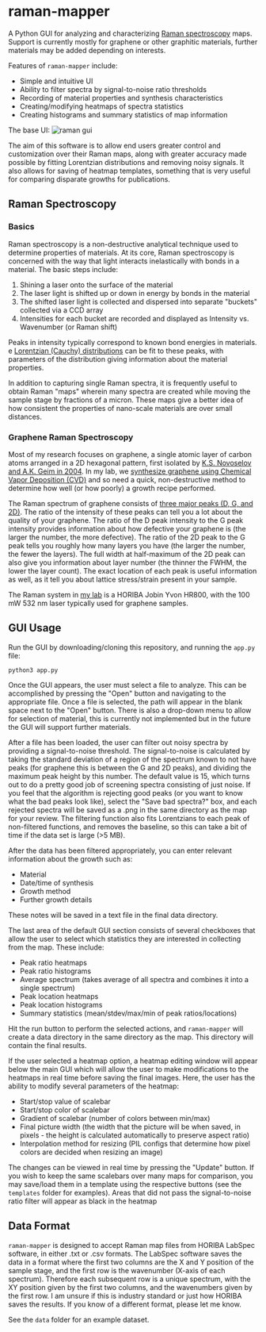 # raman-mapper
A Python GUI for analyzing and characterizing [Raman spectroscopy](https://en.wikipedia.org/wiki/Raman_spectroscopy) maps. Support is currently mostly for graphene or other graphitic materials, further materials may be added depending on interests.

Features of `raman-mapper` include:
- Simple and intuitive UI 
- Ability to filter spectra by signal-to-noise ratio thresholds
- Recording of material properties and synthesis characteristics
- Creating/modifying heatmaps of spectra statistics
- Creating histograms and summary statistics of map information

The base UI:
![raman gui](https://github.com/sam-olson/raman-mapper/blob/main/img/gui_overview.png)

The aim of this software is to allow end users greater control and customization over their Raman maps, along with greater accuracy made possible by fitting Lorentzian distributions and removing noisy signals. It also allows for saving of heatmap templates, something that is very useful for comparing disparate growths for publications.

## Raman Spectroscopy
### Basics
Raman spectroscopy is a non-destructive analytical technique used to determine properties of materials. At its core, Raman spectroscopy is concerned with the way that light interacts inelastically with bonds in a material. The basic steps include:
1. Shining a laser onto the surface of the material
2. The laser light is shifted up or down in energy by bonds in the material
3. The shifted laser light is collected and dispersed into separate "buckets" collected via a CCD array
4. Intensities for each bucket are recorded and displayed as Intensity vs. Wavenumber (or Raman shift)

Peaks in intensity typically correspond to known bond energies in materials. e [Lorentzian (Cauchy) distributions](https://en.wikipedia.org/wiki/Cauchy_distribution) can be fit to these peaks, with parameters of the distribution giving information about the material properties.

In addition to capturing single Raman spectra, it is frequently useful to obtain Raman "maps" wherein many spectra are created while moving the sample stage by fractions of a micron. These maps give a better idea of how consistent the properties of nano-scale materials are over small distances.

### Graphene Raman Spectroscopy
Most of my research focuses on graphene, a single atomic layer of carbon atoms arranged in a 2D hexagonal pattern, first isolated by [K.S. Novoselov and A.K. Geim in 2004](https://www.science.org/doi/10.1126/science.1102896).  In my lab, we [synthesize graphene using Chemical Vapor Deposition (CVD)](https://avs.scitation.org/doi/10.1116/1.5144692) and so need a quick, non-destructive method to determine how well (or how poorly) a growth recipe performed. 

The Raman spectrum of graphene consists of [three major peaks (D, G, and 2D)](https://journals.aps.org/prl/abstract/10.1103/PhysRevLett.97.187401). The ratio of the intensity of these peaks can tell you a lot about the quality of your graphene. The ratio of the D peak intensity to the G peak intensity provides information about how defective your graphene is (the larger the number, the more defective). The ratio of the 2D peak to the G peak tells you roughly how many layers you have (the larger the number, the fewer the layers). The full width at half-maximum of the 2D peak can also give you information about layer number (the thinner the FWHM, the lower the layer count). The exact location of each peak is useful information as well, as it tell you about lattice stress/strain present in your sample.

The Raman system in [my lab](https://www.pdx.edu/jiao-lab/) is a HORIBA Jobin Yvon HR800, with the 100 mW 532 nm laser typically used for graphene samples.

## GUI Usage
Run the GUI by downloading/cloning this repository, and running the `app.py` file:
```shell
python3 app.py
```

Once the GUI appears, the user must select a file to analyze. This can be accomplished by pressing the "Open" button and navigating to the appropriate file. Once a file is selected, the path will appear in the blank space next to the "Open" button. There is also a drop-down menu to allow for selection of material, this is currently not implemented but in the future the GUI will support further materials.

After a file has been loaded, the user can filter out noisy spectra by providing a signal-to-noise threshold. The signal-to-noise is calculated by taking the standard deviation of a region of the spectrum known to not have peaks (for graphene this is between the G and 2D peaks), and dividing the maximum peak height by this number. The default value is 15, which turns out to do a pretty good job of screening spectra consisting of just noise. If you feel that the algorithm is rejecting good peaks (or you want to know what the bad peaks look like), select the "Save bad spectra?" box, and each rejected spectra will be saved as a .png in the same directory as the map for your review. The filtering function also fits Lorentzians to each peak of non-filtered functions, and removes the baseline, so this can take a bit of time if the data set is large (>5 MB).

After the data has been filtered appropriately, you can enter relevant information about the growth such as:
- Material 
- Date/time of synthesis
- Growth method
- Further growth details

These notes will be saved in a text file in the final data directory.

The last area of the default GUI section consists of several checkboxes that allow the user to select which statistics they are interested in collecting from the map. These include:
- Peak ratio heatmaps
- Peak ratio histograms
- Average spectrum (takes average of all spectra and combines it into a single spectrum)
- Peak location heatmaps
- Peak location histograms
- Summary statistics (mean/stdev/max/min of peak ratios/locations)

Hit the run button to perform the selected actions, and `raman-mapper` will create a data directory in the same directory as the map. This directory will contain the final results.

If the user selected a heatmap option, a heatmap editing window will appear below the main GUI which will allow the user to make modifications to the heatmaps in real time before saving the final images. Here, the user has the ability to modify several parameters of the heatmap:
- Start/stop value of scalebar
- Start/stop color of scalebar
- Gradient of scalebar (number of colors between min/max)
- Final picture width (the width that the picture will be when saved, in pixels - the height is calculated automatically to preserve aspect ratio)
- Interpolation method for resizing (PIL configs that determine how pixel colors are decided when resizing an image)

The changes can be viewed in real time by pressing the "Update" button. If you wish to keep the same scalebars over many maps for comparison, you may save/load them in a template using the respective buttons (see the `templates` folder for examples). Areas that did not pass the signal-to-noise ratio filter will appear as black in the heatmap

## Data Format
`raman-mapper` is designed to accept Raman map files from HORIBA LabSpec software, in either .txt or .csv formats. The LabSpec software saves the data in a format where the first two columns are the X and Y position of the sample stage, and the first row is the wavenumber (X-axis of each spectrum). Therefore each subsequent row is a unique spectrum, with the XY position given by the first two columns, and the wavenumbers given by the first row. I am unsure if this is industry standard or just how HORIBA saves the results. If you know of a different format, please let me know.

See the `data` folder for an example dataset. 
